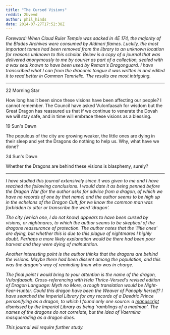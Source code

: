 ```yaml
---
title: "The Cursed Visions"
reddit: 2bvevd
author: phil_hinds
date: 2014-07-27T17:52:38Z
---
```


*Foreword: When Cloud Ruler Temple was sacked in 4E 174, the majority of the Blades Archives were consumed by Aldmeri flames. Luckily, the most important tomes had been removed from the library to an unknown location for reasons unknown to this scholar. Below is a copy of a journal that was delivered anonymously to me by courier as part of a collection, sealed with a wax seal known to have been used by Reman's Dragonguard. I have transcribed what I can from the draconic tongue it was written in and edited it to read better in Common Tamrielic. The results are most intriguing.*
***
22 Morning Star

How long has it been since these visions have been affecting our people? I cannot remember. The Council have asked Vulonfaasah for wisdom but the Great Dragon has reassured us that if we continue to venerate the Dovah we will stay safe, and in time will embrace these visions as a blessing. 

19 Sun's Dawn

The populous of the city are growing weaker, the little ones are dying in their sleep and yet the Dragons do nothing to help us. Why, what have we done?

24 Sun's Dawn

Whether the Dragons are behind these visions is blasphemy, surely?
***

*I have studied this journal extensively since it was given to me and I have reached the following conclusions. I would date it as being penned before the Dragon War (for the author asks for advice from a dragon, of which we have no records of one by that name) and the author seems to be high up in the echelons of the Dragon Cult, for we know the common man was forbidden to utter or transcribe the word 'dragon'.*

*The city (which one, I do not know) appears to have been cursed by visions, or nightmares, to which the author seems to be skeptical of the dragons reassurance of protection. The author notes that the 'liitle ones' are dying, but whether this is due to this plague of nightmares I highly doubt. Perhaps a more likely explanation would be there had been poor harvest and they were dying of malnutrition.*

*Another interesting point is the author thinks that the dragons are behind the visions. Maybe there had been dissent among the population, and this was the dragon's way of reminding them who was in charge.*
 
*The final point I would bring to your attention is the name of the dragon, Vulonfaasah. Cross-referencing with Hela Thrice-Versed's revised edition of Dragon Language: Myth no More, a rough translation would be Night-Fear-Hunter. Could this dragon have been the Weaver of Panoply herself? I have searched the Imperial Library for any records of a Daedric Prince personifying as a dragon, to which I found only one source: a [manuscript](http://www.reddit.com/r/teslore/comments/1ykcvs/the_daedric_dovah/) dismissed by the Imperial Library as being 'ramblings of a madman'. The names of the dragons do not correlate, but the idea of Vaermina masquerading as a dragon does.*

*This journal will require further study.*
